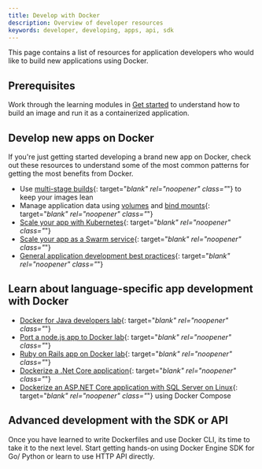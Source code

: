 ```yaml
---
title: Develop with Docker
description: Overview of developer resources
keywords: developer, developing, apps, api, sdk
---
```


This page contains a list of resources for application developers who would like to build new applications using Docker.

## Prerequisites

Work through the learning modules in [Get started](../get-started/index.md) to understand how to build an image and run it as a containerized application.

## Develop new apps on Docker

If you're just getting started developing a brand new app on Docker, check out
these resources to understand some of the most common patterns for getting the
most benefits from Docker.

- Use [multi-stage builds](develop-images/multistage-build.md){: target="_blank" rel="noopener" class="_"} to keep your images lean
- Manage application data using [volumes](../storage/volumes.md) and [bind mounts](../storage/bind-mounts.md){: target="_blank" rel="noopener" class="_"}
- [Scale your app with Kubernetes](../get-started/kube-deploy.md){: target="_blank" rel="noopener" class="_"} 
- [Scale your app as a Swarm service](../get-started/swarm-deploy.md){: target="_blank" rel="noopener" class="_"} 
- [General application development best practices](dev-best-practices.md){: target="_blank" rel="noopener" class="_"}

## Learn about language-specific app development with Docker

- [Docker for Java developers lab](https://github.com/docker/labs/tree/master/developer-tools/java/){: target="_blank" rel="noopener" class="_"} 
- [Port a node.js app to Docker lab](https://github.com/docker/labs/tree/master/developer-tools/nodejs/porting){: target="_blank" rel="noopener" class="_"}
- [Ruby on Rails app on Docker lab](https://github.com/docker/labs/tree/master/developer-tools/ruby){: target="_blank" rel="noopener" class="_"}
- [Dockerize a .Net Core application](../engine/examples/dotnetcore.md){: target="_blank" rel="noopener" class="_"}
- [Dockerize an ASP.NET Core application with SQL Server on Linux](../compose/aspnet-mssql-compose.md){: target="_blank" rel="noopener" class="_"} using Docker Compose

## Advanced development with the SDK or API

Once you have learned to write Dockerfiles and use Docker CLI, its time to take it to the next level. Start getting hands-on using Docker Engine SDK for Go/ Python or learn to use HTTP API directly.  
